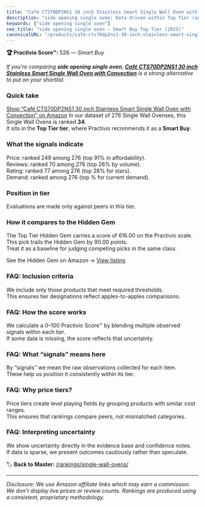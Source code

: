 ```yaml
---
title: "Café CTS70DP2NS1 30 inch Stainless Smart Single Wall Oven with Convection"
description: "side opening single oven: Data-driven within Top Tier ranking using the Practivio Score™. Positioned by quality, value, demand, findability, momentum."
keywords: ["side opening single oven"]
seo_title: "side opening single oven — Smart Buy Top Tier (2025)"
canonicalURL: "/products/cafe-cts70dp2ns1-30-inch-stainless-smart-single-wall-oven-with-convection-B07VGB7B7M/"
---
```


**🏆 Practivio Score™:** 526 — _Smart Buy_


*If you're comparing **side opening single oven**, **[Café CTS70DP2NS1 30 inch Stainless Smart Single Wall Oven with Convection](https://www.amazon.com/dp/B07VGB7B7M?tag=practivio-20)** is a strong alternative to put on your shortlist.*
### Quick take
[Shop “Café CTS70DP2NS1 30 inch Stainless Smart Single Wall Oven with Convection” on Amazon](https://www.amazon.com/dp/B07VGB7B7M?tag=practivio-20)
In our dataset of 276 Single Wall Ovenses, this Single Wall Ovens is ranked **34**.  
It sits in the **Top Tier tier**, where Practivio recommends it as a **Smart Buy**.

### What the signals indicate
Price: ranked 249 among 276 (top 91% in affordability).  
Reviews: ranked 70 among 276 (top 26% by volume).  
Rating: ranked 77 among 276 (top 28% for stars).  
Demand: ranked  among 276 (top % for current demand).

### Position in tier
Evaluations are made only against peers in this tier.

### How it compares to the Hidden Gem
The Top Tier Hidden Gem carries a score of 616.00 on the Practivio scale.  
This pick trails the Hidden Gem by 90.00 points.  
Treat it as a baseline for judging competing picks in the same class.  

See the Hidden Gem on Amazon → [View listing](https://www.amazon.com/dp/B00N45FU58?tag=practivio-20)

### FAQ: Inclusion criteria
We include only those products that meet required thresholds.  
This ensures tier designations reflect apples-to-apples comparisons.

### FAQ: How the score works
We calculate a 0–100 Practivio Score™ by blending multiple observed signals within each tier.  
If some data is missing, the score reflects that uncertainty.

### FAQ: What “signals” means here
By “signals” we mean the raw observations collected for each item.  
These help us position it consistently within its tier.

### FAQ: Why price tiers?
Price tiers create level playing fields by grouping products with similar cost ranges.  
This ensures that rankings compare peers, not mismatched categories.

### FAQ: Interpreting uncertainty
We show uncertainty directly in the evidence base and confidence notes.  
If data is sparse, we present outcomes cautiously rather than speculate.


🏷️ **Back to Master:** [/rankings/single-wall-ovens/](/rankings/single-wall-ovens/)

---
_Disclosure: We use Amazon affiliate links which may earn a commission. We don’t display live prices or review counts. Rankings are produced using a consistent, proprietary methodology._
